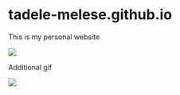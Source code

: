 # tadele-melese.github.io
This is my personal website

![](https://i.gifer.com/hEW.gif)

Additional gif

![](https://i.gifer.com/fxac.gif)